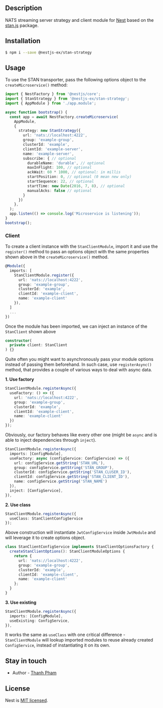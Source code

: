 ## Description

NATS streaming server strategy and client module for [Nest](https://github.com/nestjs/nest) based on the [stan.js](https://github.com/nats-io/stan.js) package.

## Installation

```bash
$ npm i --save @nestjs-ex/stan-strategy
```

## Usage

To use the STAN transporter, pass the following options object to the `createMicroservice()` method:

```typescript
import { NestFactory } from '@nestjs/core';
import { StanStrategy } from '@nestjs-ex/stan-strategy';
import { AppModule } from './app.module';

async function bootstrap() {
  const app = await NestFactory.createMicroservice(
    AppModule,
    {
      strategy: new StanStrategy({
        url: 'nats://localhost:4222',
        group: 'example-group',
        clusterId: 'example',
        clientId: 'example-server',
        name: 'example-server',
        subscribe: { // optional
          durableName: 'durable', // optional
          maxInFlight: 100, // optional
          ackWait: 60 * 1000, // optional: in millis
          startPosition: 0, // optional (0 mean new only)
          startSequence: 22, // optional
          startTime: new Date(2016, 7, 8), // optional
          manualAcks: false // optional
        }
      })
    },
  );
  app.listen(() => console.log('Microservice is listening'));
}
bootstrap();
```

### Client

To create a client instance with the `StanClientModule`, import it and use the `register()` method to pass an options object with the same properties shown above in the `createMicroservice()` method.

```typescript
@Module({
  imports: [
    StanClientModule.register({
      url: 'nats://localhost:4222',
      group: 'example-group',
      clusterId: 'example',
      clientId: 'example-client',
      name: 'example-client'
    }),
  ]
  ...
})
```

Once the module has been imported, we can inject an instance of the `StanClient` shown above

```typescript
constructor(
  private client: StanClient
) {}
```

Quite often you might want to asynchronously pass your module options instead of passing them beforehand. In such case, use `registerAsync()` method, that provides a couple of various ways to deal with async data.

**1. Use factory**

```typescript
StanClientModule.registerAsync({
  useFactory: () => ({
    url: 'nats://localhost:4222',
    group: 'example-group',
    clusterId: 'example',
    clientId: 'example-client',
    name: 'example-client'
  })
});
```

Obviously, our factory behaves like every other one (might be `async` and is able to inject dependencies through `inject`).

```typescript
StanClientModule.registerAsync({
  imports: [ConfigModule],
  useFactory: async (configService: ConfigService) => ({
    url: configService.getString('STAN_URL'),
    group: configService.getString('STAN_GROUP'),
    clusterId: configService.getString('STAN_CLUSER_ID'),
    clientId: configService.getString('STAN_CLIENT_ID'),
    name: configService.getString('STAN_NAME')
  }),
  inject: [ConfigService],
}),
```

**2. Use class**

```typescript
StanClientModule.registerAsync({
  useClass: StanClientConfigService
});
```

Above construction will instantiate `JwtConfigService` inside `JwtModule` and will leverage it to create options object.

```typescript
class StanClientConfigService implements StanClientOptionsFactory {
  createStanClientOptions(): StanClientModuleOptions {
    return {
      url: 'nats://localhost:4222',
      group: 'example-group',
      clusterId: 'example',
      clientId: 'example-client',
      name: 'example-client'
    };
  }
}
```

**3. Use existing**

```typescript
StanClientModule.registerAsync({
  imports: [ConfigModule],
  useExisting: ConfigService,
}),
```

It works the same as `useClass` with one critical difference - `StanClientModule` will lookup imported modules to reuse already created `ConfigService`, instead of instantiating it on its own.

## Stay in touch

- Author - [Thanh Pham](https://twitter.com/pnt239)

## License

Nest is [MIT licensed](LICENSE).
